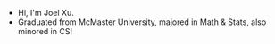 - Hi, I'm Joel Xu.
- Graduated from McMaster University, majored in Math & Stats, also minored in CS!

<!---
Currently all repo are not visible since they contain sensitive data, hopefullly I got extra time to rewrite some of my little programs and make it visible to everyone!
--->
